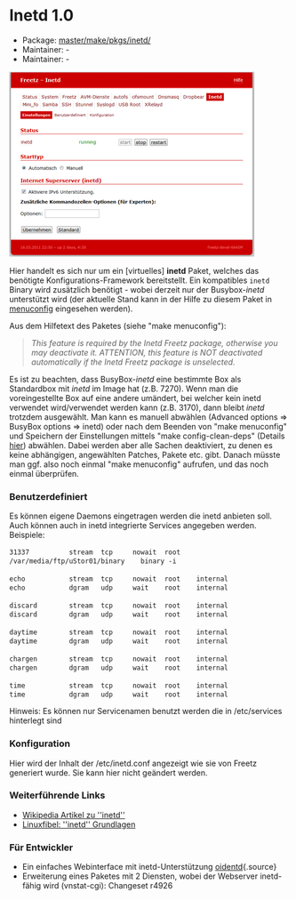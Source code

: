 # Inetd 1.0
 - Package: [master/make/pkgs/inetd/](https://github.com/Freetz-NG/freetz-ng/tree/master/make/pkgs/inetd/)
 - Maintainer: -
 - Maintainer: -

[![Inetd Webinterface](../screenshots/206_md.png)](../screenshots/206.png)

Hier handelt es sich nur um ein [virtuelles] **inetd**
Paket, welches das benötigte Konfigurations-Framework bereitstellt. Ein
kompatibles `inetd` Binary wird zusätzlich benötigt - wobei derzeit nur
der Busybox-*inetd* unterstützt wird (der aktuelle Stand kann in der
Hilfe zu diesem Paket in
[menuconfig](../help/howtos/common/install/menuconfig.html)
eingesehen werden).

Aus dem Hilfetext des Paketes (siehe "make menuconfig"):

> *This feature is required by the Inetd Freetz package, otherwise you
> may deactivate it. ATTENTION, this feature is NOT deactivated
> automatically if the Inetd Freetz package is unselected.*

Es ist zu beachten, dass BusyBox-*inetd* eine bestimmte Box als
Standardbox mit *inetd* im Image hat (z.B. 7270). Wenn man die
voreingestellte Box auf eine andere umändert, bei welcher kein inetd
verwendet wird/verwendet werden kann (z.B. 3170), dann bleibt *inetd*
trotzdem ausgewählt. Man kann es manuell abwählen (Advanced options ⇒
BusyBox options ⇒ inetd) oder nach dem Beenden von "make menuconfig"
und Speichern der Einstellungen mittels "make config-clean-deps"
(Details [hier](../help/fritz_faq.html)) abwählen. Dabei werden
aber alle Sachen deaktiviert, zu denen es keine abhängigen, angewählten
Patches, Pakete etc. gibt. Danach müsste man ggf. also noch einmal
"make menuconfig" aufrufen, und das noch einmal überprüfen.



### Benutzerdefiniert

Es können eigene Daemons eingetragen werden die inetd anbieten soll.
Auch können auch in inetd integrierte Services angegeben werden.
Beispiele:

```
31337          stream  tcp     nowait  root    /var/media/ftp/uStor01/binary    binary -i

echo           stream  tcp     nowait  root    internal
echo           dgram   udp     wait    root    internal

discard        stream  tcp     nowait  root    internal
discard        dgram   udp     wait    root    internal

daytime        stream  tcp     nowait  root    internal
daytime        dgram   udp     wait    root    internal

chargen        stream  tcp     nowait  root    internal
chargen        dgram   udp     wait    root    internal

time           stream  tcp     nowait  root    internal
time           dgram   udp     wait    root    internal
```

Hinweis: Es können nur Servicenamen benutzt werden die in /etc/services
hinterlegt sind



### Konfiguration

Hier wird der Inhalt der /etc/inetd.conf angezeigt wie sie von Freetz
generiert wurde. Sie kann hier nicht geändert werden.



### Weiterführende Links

-   [Wikipedia Artikel zu
    ''inetd''](http://de.wikipedia.org/wiki/Inetd)
-   [Linuxfibel: ''inetd''
    Grundlagen](http://de.linwiki.org/index.php/Linuxfibel_-_Netzwerk_Grundlagen_-_Internet_Service_D%C3%A4mon)

### Für Entwickler

-   Ein einfaches Webinterface mit inetd-Unterstützung
    [oidentd](/browser/trunk/make/oidentd/files){.source}
-   Erweiterung eines Paketes mit 2 Diensten, wobei der Webserver
    inetd-fähig wird (vnstat-cgi):
    Changeset r4926

